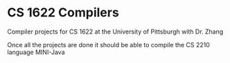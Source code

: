 # CS 1622 Compilers

Compiler projects for CS 1622 at the University of Pittsburgh with Dr. Zhang

Once all the projects are done it should be able to compile the CS 2210 language MINI-Java
 

